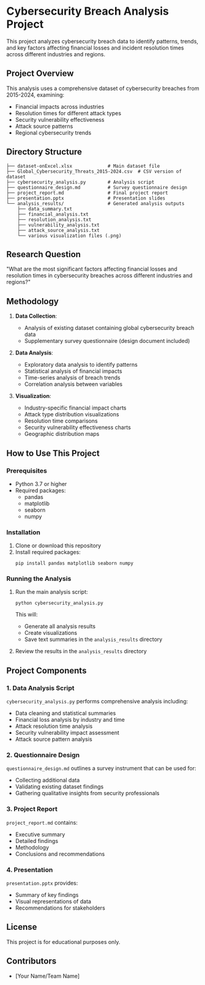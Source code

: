 # Cybersecurity Breach Analysis Project

This project analyzes cybersecurity breach data to identify patterns, trends, and key factors affecting financial losses and incident resolution times across different industries and regions.

## Project Overview

This analysis uses a comprehensive dataset of cybersecurity breaches from 2015-2024, examining:
- Financial impacts across industries
- Resolution times for different attack types
- Security vulnerability effectiveness 
- Attack source patterns
- Regional cybersecurity trends

## Directory Structure

```
├── dataset-onExcel.xlsx             # Main dataset file
├── Global_Cybersecurity_Threats_2015-2024.csv  # CSV version of dataset
├── cybersecurity_analysis.py        # Analysis script
├── questionnaire_design.md          # Survey questionnaire design
├── project_report.md                # Final project report
├── presentation.pptx                # Presentation slides
└── analysis_results/                # Generated analysis outputs
    ├── data_summary.txt
    ├── financial_analysis.txt
    ├── resolution_analysis.txt
    ├── vulnerability_analysis.txt
    ├── attack_source_analysis.txt
    └── various visualization files (.png)
```

## Research Question

"What are the most significant factors affecting financial losses and resolution times in cybersecurity breaches across different industries and regions?"

## Methodology

1. **Data Collection**: 
   - Analysis of existing dataset containing global cybersecurity breach data
   - Supplementary survey questionnaire (design document included)

2. **Data Analysis**:
   - Exploratory data analysis to identify patterns
   - Statistical analysis of financial impacts
   - Time-series analysis of breach trends
   - Correlation analysis between variables

3. **Visualization**:
   - Industry-specific financial impact charts
   - Attack type distribution visualizations
   - Resolution time comparisons
   - Security vulnerability effectiveness charts
   - Geographic distribution maps

## How to Use This Project

### Prerequisites

- Python 3.7 or higher
- Required packages:
  - pandas
  - matplotlib
  - seaborn
  - numpy

### Installation

1. Clone or download this repository
2. Install required packages:
   ```
   pip install pandas matplotlib seaborn numpy
   ```

### Running the Analysis

1. Run the main analysis script:
   ```
   python cybersecurity_analysis.py
   ```
   This will:
   - Generate all analysis results
   - Create visualizations
   - Save text summaries in the `analysis_results` directory

2. Review the results in the `analysis_results` directory

## Project Components

### 1. Data Analysis Script

`cybersecurity_analysis.py` performs comprehensive analysis including:
- Data cleaning and statistical summaries
- Financial loss analysis by industry and time
- Attack resolution time analysis
- Security vulnerability impact assessment
- Attack source pattern analysis

### 2. Questionnaire Design

`questionnaire_design.md` outlines a survey instrument that can be used for:
- Collecting additional data
- Validating existing dataset findings
- Gathering qualitative insights from security professionals

### 3. Project Report

`project_report.md` contains:
- Executive summary
- Detailed findings
- Methodology
- Conclusions and recommendations

### 4. Presentation

`presentation.pptx` provides:
- Summary of key findings
- Visual representations of data
- Recommendations for stakeholders

## License

This project is for educational purposes only.

## Contributors

- [Your Name/Team Name]
